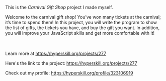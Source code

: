 This is the *Carnival Gift Shop* project I made myself.


<p>Welcome to the carnival gift shop! You’ve won many tickets at the carnival; it’s time to spend them! In this project, you will write the program to show the list of gifts, the tickets you have, and buy the gift you want. In addition, you will improve your JavaScript skills and get more comfortable with it!</p><br/><br/>Learn more at <a href="https://hyperskill.org/projects/277?utm_source=ide&utm_medium=ide&utm_campaign=ide&utm_content=project-card">https://hyperskill.org/projects/277</a>

Here's the link to the project: https://hyperskill.org/projects/277

Check out my profile: https://hyperskill.org/profile/323106919